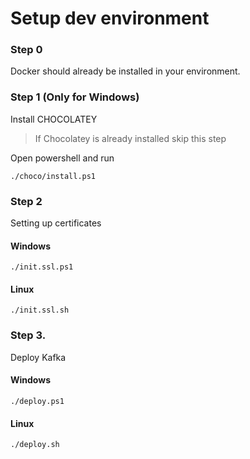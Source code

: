 ﻿# Setup dev environment

### Step 0 

Docker should already be installed in your environment.

### Step 1 (Only for Windows) 

Install CHOCOLATEY

 > If Chocolatey is already installed skip this step

Open powershell and run

```./choco/install.ps1 ```

### Step 2 

Setting up certificates

#### Windows
```./init.ssl.ps1 ```

#### Linux
```./init.ssl.sh ```

### Step 3. 

Deploy Kafka

#### Windows
```./deploy.ps1 ```

#### Linux
```./deploy.sh ```